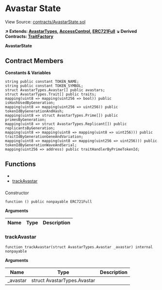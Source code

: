 # Avastar State

View Source: [contracts/AvastarState.sol](contracts/AvastarState.sol)

**↗ Extends: [AvastarTypes](AvastarTypes.md), [AccessControl](AccessControl.md), [ERC721Full](ERC721Full.md)**
**↘ Derived Contracts: [TraitFactory](TraitFactory.md)**

**AvastarState**

## Contract Members
**Constants & Variables**

```solidity
string public constant TOKEN_NAME;
string public constant TOKEN_SYMBOL;
struct AvastarTypes.Avastar[] public avastars;
struct AvastarTypes.Trait[] public traits;
mapping(uint8 => mapping(uint256 => bool)) public isHashUsedByGeneration;
mapping(uint8 => mapping(uint256 => uint256)) public tokenIdByGenerationAndHash;
mapping(uint8 => struct AvastarTypes.Prime[]) public primesByGeneration;
mapping(uint8 => struct AvastarTypes.Replicant[]) public replicantsByGeneration;
mapping(uint8 => mapping(uint8 => mapping(uint8 => uint256))) public traitIdByGenerationGeneAndVariation;
mapping(uint8 => mapping(uint8 => mapping(uint256 => uint256))) public tokenIdByGenerationWaveAndSerial;
mapping(uint256 => address) public traitHandlerByPrimeTokenId;

```

## Functions

- [](#)
- [trackAvastar](#trackavastar)

### 

Constructor

```solidity
function () public nonpayable ERC721Full 
```

**Arguments**

| Name        | Type           | Description  |
| ------------- |------------- | -----|

### trackAvastar

```solidity
function trackAvastar(struct AvastarTypes.Avastar _avastar) internal nonpayable
```

**Arguments**

| Name        | Type           | Description  |
| ------------- |------------- | -----|
| _avastar | struct AvastarTypes.Avastar |  | 

